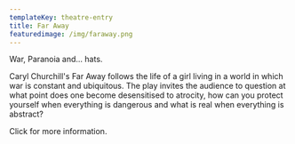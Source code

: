 ```yaml
---
templateKey: theatre-entry
title: Far Away
featuredimage: /img/faraway.png
---
```

War, Paranoia and... hats.

Caryl Churchill's Far Away follows the life of a girl living in a world in which war is constant and ubiquitous. The play invites the audience to question at what point does one become desensitised to atrocity, how can you protect yourself when everything is dangerous and what is real when everything is abstract?

Click for more information.
